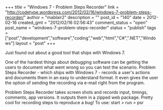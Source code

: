 +++
title = "Windows 7 - Problem Steps Recorder"
link = "http://codetype.wordpress.com/2012/02/16/windows-7-problem-steps-recorder/"
author = "mablair2"
description = ""
post_id = "140"
date = 2012-02-16
created_gmt = "2012/02/16 02:56:43"
comment_status = "open"
post_name = "windows-7-problem-steps-recorder"
status = "publish"
tags = ["post","development","software","coding","web","html","C#",".NET","Windows"]
layout = "post"
+++

Just found out about a good tool that ships with Windows 7.

One of the hardest things about debugging software can be getting the users to document what went wrong so you can test the scenario. Problem Steps Recorder - which ships with Windows 7 - records a user's actions and documents them in an easy to understand format. It even gives the user the option of sending the recording via e-mail right from the program.

Problem Steps Recorder takes screen shots and records input, timings, comments, app versions. It outputs them in a zipped web package. Pretty cool for recording steps to reproduce a bug! To use: start > run > psr
